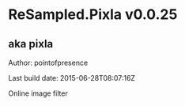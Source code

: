 # ReSampled.Pixla v0.0.25
## aka pixla

Author: pointofpresence

Last build date: 2015-06-28T08:07:16Z

Online image filter